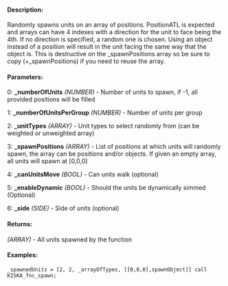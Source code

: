 #### Description:
Randomly spawns units on an array of positions. PositionATL is expected and arrays can have 4 indexes with a direction for the unit to face being the 4th. If no direction is specified, a random one is chosen. Using an object instead of a position will result in the unit facing the same way that the object is. This is destructive on the _spawnPositions array so be sure to copy (+_spawnPositions) if you need to reuse the array.

#### Parameters:
0: **_numberOfUnits** *(NUMBER)* - Number of units to spawn, if -1, all provided positions
will be filled

1: **_numberOfUnitsPerGroup** *(NUMBER)* - Number of units per group

2: **_unitTypes** *(ARRAY)* - Unit types to select randomly from (can be weighted or unweighted array)

3: **_spawnPositions** *(ARRAY)* - List of positions at which units will randomly spawn, the array can be positions and/or objects.
If given an empty array, all units will spawn at [0,0,0]


4: **_canUnitsMove** *(BOOL)* - Can units walk (optional)

5: **_enableDynamic** *(BOOL)* - Should the units be dynamically simmed (Optional)

6: **_side** *(SIDE)* - Side of units (optional)

#### Returns:
*(ARRAY)* - All units spawned by the function

#### Examples:
```sqf
_spawnedUnits = [2, 2, _arrayOfTypes, [[0,0,0],spawnObject]] call KISKA_fnc_spawn;
```

